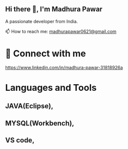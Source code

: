  ## Hi there 👋, I'm Madhura Pawar

A passionate developer from India.

📫 How to reach me: madhurapawar0621@gmail.com 

# 📲 Connect with me  
https://www.linkedin.com/in/madhura-pawar-31818926a  

# Languages and Tools 
 ## JAVA(Eclipse),
 ## MYSQL(Workbench),
 ## VS code,




  
